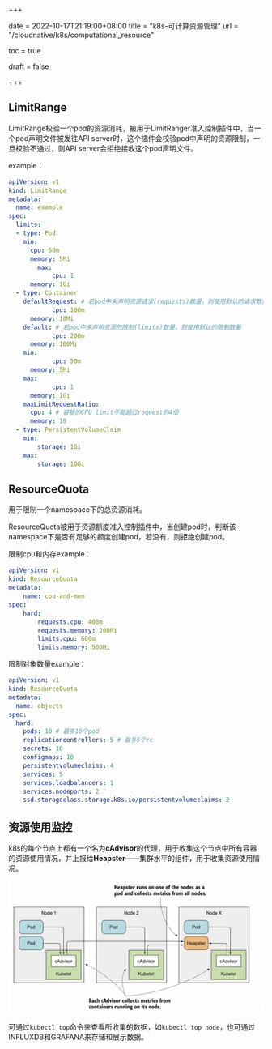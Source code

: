 +++

date = 2022-10-17T21:19:00+08:00
title = "k8s-可计算资源管理"
url = "/cloudnative/k8s/computational_resource"

toc = true

draft = false

+++



## LimitRange

LimitRange校验一个pod的资源消耗，被用于LimitRanger准入控制插件中，当一个pod声明文件被发往API server时，这个插件会校验pod中声明的资源限制，一旦校验不通过，则API server会拒绝接收这个pod声明文件。

example：

```yaml
apiVersion: v1
kind: LimitRange
metadata:
  name: example
spec:
  limits:
  - type: Pod
    min:
      cpu: 50m
      memory: 5Mi
		max: 
			cpu: 1
      memory: 1Gi
  - type: Container
    defaultRequest: # 若pod中未声明资源请求(requests)数量，则使用默认的请求数量
			cpu: 100m
      memory: 10Mi
    default: # 若pod中未声明资源的限制(limits)数量，则使用默认的限制数量
			cpu: 200m
      memory: 100Mi
    min:
			cpu: 50m
      memory: 5Mi
    max:
			cpu: 1
      memory: 1Gi
    maxLimitRequestRatio:
      cpu: 4 # 容器的CPU limit不能超过request的4倍
      memory: 10
  - type: PersistentVolumeClaim
  	min:
    	storage: 1Gi
  	max:
    	storage: 10Gi
```

## ResourceQuota

用于限制一个namespace下的总资源消耗。

ResourceQuota被用于资源额度准入控制插件中，当创建pod时，判断该namespace下是否有足够的额度创建pod，若没有，则拒绝创建pod。

限制cpu和内存example：

```yaml
apiVersion: v1
kind: ResourceQuota
metadata:
	name: cpu-and-mem
spec:
	hard:
		requests.cpu: 400m
		requests.memory: 200Mi
		limits.cpu: 600m
		limits.memory: 500Mi
```

限制对象数量example：

```yaml
apiVersion: v1
kind: ResourceQuota
metadata:
  name: objects
spec:
  hard:
    pods: 10 # 最多10个pod
    replicationcontrollers: 5 # 最多5个rc
    secrets: 10
    configmaps: 10
    persistentvolumeclaims: 4
    services: 5
    services.loadbalancers: 1
    services.nodeports: 2
    ssd.storageclass.storage.k8s.io/persistentvolumeclaims: 2
```

## 资源使用监控

k8s的每个节点上都有一个名为**cAdvisor**的代理，用于收集这个节点中所有容器的资源使用情况，并上报给**Heapster**——集群水平的组件，用于收集资源使用情况。

![](https://raw.githubusercontent.com/stong1994/images/master/picgo/202210161528539.png)

可通过`kubectl top`命令来查看所收集的数据，如`kubectl top node`，也可通过INFLUXDB和GRAFANA来存储和展示数据。